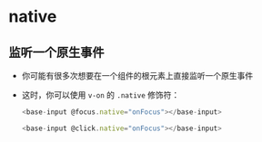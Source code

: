 # native

## 监听一个原生事件

+ 你可能有很多次想要在一个组件的根元素上直接监听一个原生事件

+ 这时，你可以使用 `v-on` 的 `.native` 修饰符：

  ```js
  <base-input @focus.native="onFocus"></base-input>
  ```

  ```js
  <base-input @click.native="onFocus"></base-input>
  ```
